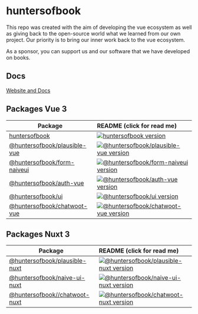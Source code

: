 # huntersofbook

This repo was created with the aim of developing the vue ecosystem as well as giving back to the open-source world what we learned from our own project. Our priority is to bring our inner work back to the vue ecosystem.

As a sponsor, you can support us and our software that we have developed on books.

## Docs
[Website and Docs](https://opensource.huntersofbook.com)


## Packages Vue 3

| Package                                           | README (click for read me)                                                                                                       |
| ------------------------------------------------- | :----------------------------------------------------------------------------------------------------------------------------------- |
| [huntersofbook](packages/core)                             | [![huntersofbook version](https://img.shields.io/npm/v/huntersofbook.svg?label=%20)](packages/huntersofbook/README.md)                                       |
| [@huntersofbook/plausible-vue](packages/plausible-vue)                             | [![@huntersofbook/plausible-vue version](https://img.shields.io/npm/v/@huntersofbook/plausible-vue.svg?label=%20)](packages/plausible-vue/README.md)                                       |
| [@huntersofbook/form-naiveui](packages/form-naiveui)                             | [![@huntersofbook/form-naiveui version](https://img.shields.io/npm/v/@huntersofbook/form-naiveui.svg?label=%20)](packages/form-naiveui/README.md)                                       |
| [@huntersofbook/auth-vue](packages/auth-vue)                             | [![@huntersofbook/auth-vue version](https://img.shields.io/npm/v/@huntersofbook/auth-vue.svg?label=%20)](packages/auth-vue/README.md)                                       |
| [@huntersofbook/ui](packages/ui)                             | [![@huntersofbook/ui version](https://img.shields.io/npm/v/@huntersofbook/ui.svg?label=%20)](packages/ui/README.md)                                       |
[@huntersofbook/chatwoot-vue](packages/chatwoot-vue)                             | [![@huntersofbook/chatwoot-vue version](https://img.shields.io/npm/v/@huntersofbook/chatwoot-vue.svg?label=%20)](packages/chatwoot-vue/README.md)                                       |

## Packages Nuxt 3

| Package                                           | README (click for read me)                                                                                                       |
| ------------------------------------------------- | :----------------------------------------------------------------------------------------------------------------------------------- |
| [@huntersofbook/plausible-nuxt](packages/plausible-nuxt)                             | [![@huntersofbook/plausible-nuxt version](https://img.shields.io/npm/v/@huntersofbook/plausible-nuxt.svg?label=%20)](packages/plausible-nuxt/README.md)                                       |
| [@huntersofbook/naive-ui-nuxt](packages/naive-ui-nuxt)                             | [![@huntersofbook/naive-ui-nuxt version](https://img.shields.io/npm/v/@huntersofbook/naive-ui-nuxt.svg?label=%20)](packages/naive-ui-nuxt/README.md)                                       |
[@huntersofbook//chatwoot-nuxt](packages/chatwoot-nuxt)                             | [![@huntersofbook/chatwoot-nuxt version](https://img.shields.io/npm/v/@huntersofbook/chatwoot-nuxt.svg?label=%20)](packages//chatwoot-nuxt/README.md)                                       |